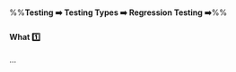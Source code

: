 <link rel="stylesheet" href="{{baseUrl}}/css/textbook.css">

<div class="website-content">

%%**Testing :arrow_right: Testing Types :arrow_right: Regression Testing :arrow_right:**%%

#### What :one:

<div id="main">

...

</div>
</div>
